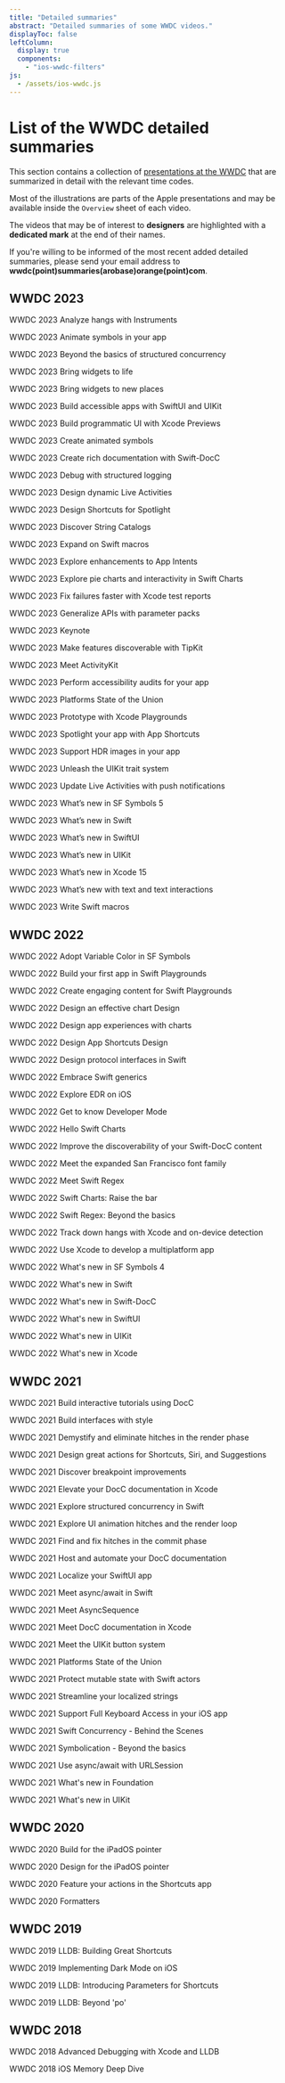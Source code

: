 ```yaml
---
title: "Detailed summaries"
abstract: "Detailed summaries of some WWDC videos."
displayToc: false
leftColumn:
  display: true
  components: 
    - "ios-wwdc-filters"
js:
  - /assets/ios-wwdc.js
---
```


# List of the WWDC detailed summaries

This section contains a collection of [presentations&nbsp;at&nbsp;the&nbsp;WWDC](https://developer.apple.com/videos/all-videos/) that are summarized in detail with the relevant time codes.

Most of the illustrations are parts of the Apple presentations and may be available inside the `Overview` sheet of each video.

The videos that may be of interest to **designers** are highlighted with a **dedicated mark** at the end of their names.

If you're willing to be informed of the most recent added detailed summaries, please send your email address to **wwdc(point)summaries(arobase)orange(point)com**.

<section id="refTests"></section>

<section class="visually-hidden" id="wwdcTests" aria-hidden="true">
   <h2  id="hhwwdc2023" class="pt-5">WWDC 2023</h2>
   <p id="hwwdc93">WWDC 2023 Analyze hangs with Instruments</p>
   <p id="hwwdc92">WWDC 2023 Animate symbols in your app</p>
   <p id="hwwdc91">WWDC 2023 Beyond the basics of structured concurrency</p>    
   <p id="hwwdc90">WWDC 2023 Bring widgets to life</p>
   <p id="hwwdc89">WWDC 2023 Bring widgets to new places</p>
   <p id="hwwdc88">WWDC 2023 Build accessible apps with SwiftUI and UIKit</p>
   <p id="hwwdc87">WWDC 2023 Build programmatic UI with Xcode Previews</p>
   <p id="hwwdc86">WWDC 2023 Create animated symbols</p>
   <p id="hwwdc85">WWDC 2023 Create rich documentation with Swift-DocC</p>
   <p id="hwwdc84">WWDC 2023 Debug with structured logging</p>
   <p id="hwwdc83">WWDC 2023 Design dynamic Live Activities</p>
   <p id="hwwdc82">WWDC 2023 Design Shortcuts for Spotlight</p>
   <p id="hwwdc81">WWDC 2023 Discover String Catalogs</p>
   <p id="hwwdc80">WWDC 2023 Expand on Swift macros</p>
   <p id="hwwdc79">WWDC 2023 Explore enhancements to App Intents</p>
   <p id="hwwdc78">WWDC 2023 Explore pie charts and interactivity in Swift Charts</p>
   <p id="hwwdc77">WWDC 2023 Fix failures faster with Xcode test reports</p>
   <p id="hwwdc76">WWDC 2023 Generalize APIs with parameter packs</p>
   <p id="hwwdc75">WWDC 2023 Keynote</p>
   <p id="hwwdc74">WWDC 2023 Make features discoverable with TipKit</p>
   <p id="hwwdc73">WWDC 2023 Meet ActivityKit</p>
   <p id="hwwdc72">WWDC 2023 Perform accessibility audits for your app</p>
   <p id="hwwdc71">WWDC 2023 Platforms State of the Union</p>
   <p id="hwwdc70">WWDC 2023 Prototype with Xcode Playgrounds</p>
   <p id="hwwdc69">WWDC 2023 Spotlight your app with App Shortcuts</p>
   <p id="hwwdc68">WWDC 2023 Support HDR images in your app</p>
   <p id="hwwdc67">WWDC 2023 Unleash the UIKit trait system</p>
   <p id="hwwdc66">WWDC 2023 Update Live Activities with push notifications</p>
   <p id="hwwdc65">WWDC 2023 What’s new in SF Symbols 5</p>
   <p id="hwwdc64">WWDC 2023 What’s new in Swift</p>
   <p id="hwwdc63">WWDC 2023 What’s new in SwiftUI</p>
   <p id="hwwdc62">WWDC 2023 What’s new in UIKit</p>
   <p id="hwwdc61">WWDC 2023 What’s new in Xcode 15</p>
   <p id="hwwdc60">WWDC 2023 What’s new with text and text interactions</p>
   <p id="hwwdc59">WWDC 2023 Write Swift macros</p>
   <h2 id="hhwwdc2022" class="pt-5">WWDC 2022</h2>
   <p id="hwwdc58">WWDC 2022 Adopt Variable Color in SF Symbols</p>
   <p id="hwwdc57">WWDC 2022 Build your first app in Swift Playgrounds</p>
   <p id="hwwdc56">WWDC 2022 Create engaging content for Swift Playgrounds</p>
   <p id="hwwdc55">WWDC 2022 Design an effective chart Design</p>
   <p id="hwwdc54">WWDC 2022 Design app experiences with charts</p>
   <p id="hwwdc53">WWDC 2022 Design App Shortcuts Design</p>
   <p id="hwwdc52">WWDC 2022 Design protocol interfaces in Swift</p>
   <p id="hwwdc51">WWDC 2022 Embrace Swift generics</p>
   <p id="hwwdc50">WWDC 2022 Explore EDR on iOS</p>
   <p id="hwwdc49">WWDC 2022 Get to know Developer Mode</p>
   <p id="hwwdc48">WWDC 2022 Hello Swift Charts</p>
   <p id="hwwdc47">WWDC 2022 Improve the discoverability of your Swift-DocC content</p>
   <p id="hwwdc46">WWDC 2022 Meet the expanded San Francisco font family</p>
   <p id="hwwdc45">WWDC 2022 Meet Swift Regex</p>
   <p id="hwwdc44">WWDC 2022 Swift Charts: Raise the bar</p>
   <p id="hwwdc43">WWDC 2022 Swift Regex: Beyond the basics</p>
   <p id="hwwdc42">WWDC 2022 Track down hangs with Xcode and on-device detection</p>
   <p id="hwwdc41">WWDC 2022 Use Xcode to develop a multiplatform app</p>
   <p id="hwwdc40">WWDC 2022 What's new in SF Symbols 4</p>
   <p id="hwwdc39">WWDC 2022 What's new in Swift</p>
   <p id="hwwdc38">WWDC 2022 What's new in Swift-DocC</p>
   <p id="hwwdc37">WWDC 2022 What's new in SwiftUI</p>
   <p id="hwwdc36">WWDC 2022 What's new in UIKit</p>
   <p id="hwwdc35">WWDC 2022 What's new in Xcode</p>
   <h2 id="hhwwdc2021" class="pt-5">WWDC 2021</h2>
   <p id="hwwdc34">WWDC 2021 Build interactive tutorials using DocC</p>
   <p id="hwwdc33">WWDC 2021 Build interfaces with style</p>
   <p id="hwwdc32">WWDC 2021 Demystify and eliminate hitches in the render phase</p>
   <p id="hwwdc31">WWDC 2021 Design great actions for Shortcuts, Siri, and Suggestions</p>
   <p id="hwwdc30">WWDC 2021 Discover breakpoint improvements</p>
   <p id="hwwdc29">WWDC 2021 Elevate your DocC documentation in Xcode</p>
   <p id="hwwdc28">WWDC 2021 Explore structured concurrency in Swift</p>
   <p id="hwwdc27">WWDC 2021 Explore UI animation hitches and the render loop</p>
   <p id="hwwdc26">WWDC 2021 Find and fix hitches in the commit phase</p>
   <p id="hwwdc25">WWDC 2021 Host and automate your DocC documentation</p>
   <p id="hwwdc24">WWDC 2021 Localize your SwiftUI app</p>
   <p id="hwwdc23">WWDC 2021 Meet async/await in Swift</p>
   <p id="hwwdc22">WWDC 2021 Meet AsyncSequence</p>
   <p id="hwwdc21">WWDC 2021 Meet DocC documentation in Xcode</p>
   <p id="hwwdc20">WWDC 2021 Meet the UIKit button system</p>
   <p id="hwwdc19">WWDC 2021 Platforms State of the Union</p>
   <p id="hwwdc18">WWDC 2021 Protect mutable state with Swift actors</p>
   <p id="hwwdc17">WWDC 2021 Streamline your localized strings</p>
   <p id="hwwdc16">WWDC 2021 Support Full Keyboard Access in your iOS app</p>
   <p id="hwwdc15">WWDC 2021 Swift Concurrency - Behind the Scenes</p>
   <p id="hwwdc14">WWDC 2021 Symbolication - Beyond the basics</p>
   <p id="hwwdc13">WWDC 2021 Use async/await with URLSession</p>
   <p id="hwwdc12">WWDC 2021 What's new in Foundation</p>
   <p id="hwwdc11">WWDC 2021 What's new in UIKit</p>
   <h2 id="hhwwdc2020" class="pt-5">WWDC 2020</h2>
   <p id="hwwdc10">WWDC 2020 Build for the iPadOS pointer</p>
   <p id="hwwdc9">WWDC 2020 Design for the iPadOS pointer</p>
   <p id="hwwdc8">WWDC 2020 Feature your actions in the Shortcuts app</p>
   <p id="hwwdc7">WWDC 2020 Formatters</p>
   <h2 id="hhwwdc2019" class="pt-5">WWDC 2019</h2>
   <p id="hwwdc6">WWDC 2019 LLDB: Building Great Shortcuts</p>
   <p id="hwwdc5">WWDC 2019 Implementing Dark Mode on iOS</p>
   <p id="hwwdc4">WWDC 2019 LLDB: Introducing Parameters for Shortcuts</p>
   <p id="hwwdc3">WWDC 2019 LLDB: Beyond 'po'</p>
   <h2 id="hhwwdc2018" class="pt-5">WWDC 2018</h2>
   <p id="hwwdc2">WWDC 2018 Advanced Debugging with Xcode and LLDB</p>
   <p id="hwwdc1">WWDC 2018 iOS Memory Deep Dive</p>
</section>